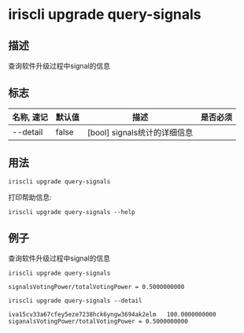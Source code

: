 # iriscli upgrade query-signals

## 描述

查询软件升级过程中signal的信息

## 标志

| 名称, 速记       | 默认值                 | 描述                                                                                                                                                 | 是否必须  |
| --------------- | --------------------- | ---------------------------------------------------------------------------------------------------------------------------------------------------- | -------- |
| --detail     |   false                    | [bool] signals统计的详细信息                                                                                                                   |       |

## 用法

```
iriscli upgrade query-signals
```

打印帮助信息:

```
iriscli upgrade query-signals --help
```

## 例子

查询软件升级过程中signal的信息

```
iriscli upgrade query-signals
```

```
signalsVotingPower/totalVotingPower = 0.5000000000
```

```
iriscli upgrade query-signals --detail
```

```
iva15cv33a67cfey5eze7238hck6yngw3694ak2elm   100.0000000000
siganalsVotingPower/totalVotingPower = 0.5000000000
```
